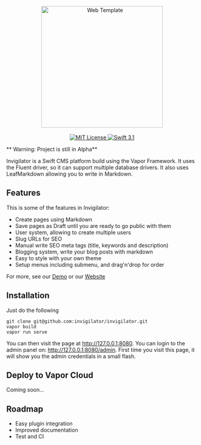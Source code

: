 <p align="center">
    <img src="https://camo.githubusercontent.com/d648ea140f019e3d340887f7f51d019f94d1f4af/68747470733a2f2f696e766967696c61746f722e696f2f77702d636f6e74656e742f75706c6f6164732f323031362f31322f696e766967696c61746f722e706e67" width="320" alt="Web Template">
    <br>
    <br>
    <a href="LICENSE">
        <img src="http://img.shields.io/badge/license-MIT-brightgreen.svg" alt="MIT License">
    </a>
    <a href="https://swift.org">
        <img src="http://img.shields.io/badge/swift-3.1-brightgreen.svg" alt="Swift 3.1">
    </a>
</p>

** Warning: Project is still in Alpha**

Invigilator is a Swift CMS platform build using the Vapor Framework. It uses the Fluent driver, so it can support multiple database drivers. It also uses LeafMarkdown allowing you to write in Markdown.

## Features

This is some of the features in Invigilator:

- Create pages using Markdown
- Save pages as Draft until you are ready to go public with them
- User system, allowing to create multiple users
- Slug URLs for SEO
- Manual write SEO meta tags (title, keywords and description)
- Blogging system, write your blog posts with markdown
- Easy to style with your own theme
- Setup menus including submenu, and drag'n'drop for order

For more, see our [Demo](https://demo.invigilator.io) or our [Website](https://invigilator.io)

## Installation

Just do the following
```
git clone git@github.com:invigilator/invigilator.git
vapor build
vapor run serve
```

You can then visit the page at http://127.0.0.1:8080. You can login to the admin panel on: http://127.0.0.1:8080/admin. First time you visit this page, it will show you the admin credentials in a small flash.

## Deploy to Vapor Cloud

Coming soon...

## Roadmap

- Easy plugin integration
- Improved documentation
- Test and CI
